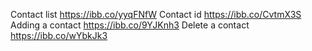 Сontact list      https://ibb.co/yyqFNfW
Сontact id        https://ibb.co/CvtmX3S
Adding a contact  https://ibb.co/9YJKnh3
Delete a contact  https://ibb.co/wYbkJk3

